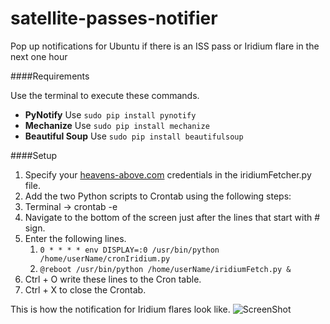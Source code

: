 satellite-passes-notifier
=========================

Pop up notifications for Ubuntu if there is an ISS pass or Iridium flare in the next one hour

####Requirements

Use the terminal to execute these commands.
* **PyNotify** Use `sudo pip install pynotify`
* **Mechanize** Use `sudo pip install mechanize`
* **Beautiful Soup** Use `sudo pip install beautifulsoup`

####Setup

1. Specify your [heavens-above.com](http://www.heavens-above.com) credentials in the iridiumFetcher.py file.
2. Add the two Python scripts to Crontab using the following steps:
  1. Terminal -> crontab -e
  2. Navigate to the bottom of the screen just after the lines that start with # sign.
  3. Enter the following lines.
     1. `0 * * * * env DISPLAY=:0 /usr/bin/python /home/userName/cronIridium.py`
     2. `@reboot /usr/bin/python /home/userName/iridiumFetch.py &`
  4. Ctrl + O write these lines to the Cron table.
  5. Ctrl + X to close the Crontab.

This is how the notification for Iridium flares look like.
![ScreenShot](https://raw.github.com/astronomersiva/satellite-passes-notifier/master/iridiumPass.png)





